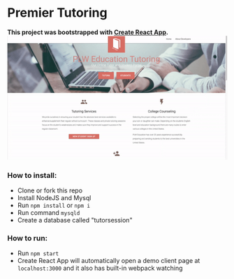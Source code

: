 # Premier Tutoring 

**This project was bootstrapped with [Create React App](https://github.com/facebookincubator/create-react-app).**
![alt text](https://github.com/NanJ90/tutor-session/blob/master/public/img/project-demo.gif)

### How to install:
* Clone or fork this repo 
* Install NodeJS and Mysql
* Run `npm install` or `npm i`
* Run command `mysqld`
* Create a database called "tutorsession"

### How to run:
* Run `npm start `
* Create React App will automatically open a demo client page at `localhost:3000` and it also has built-in webpack watching